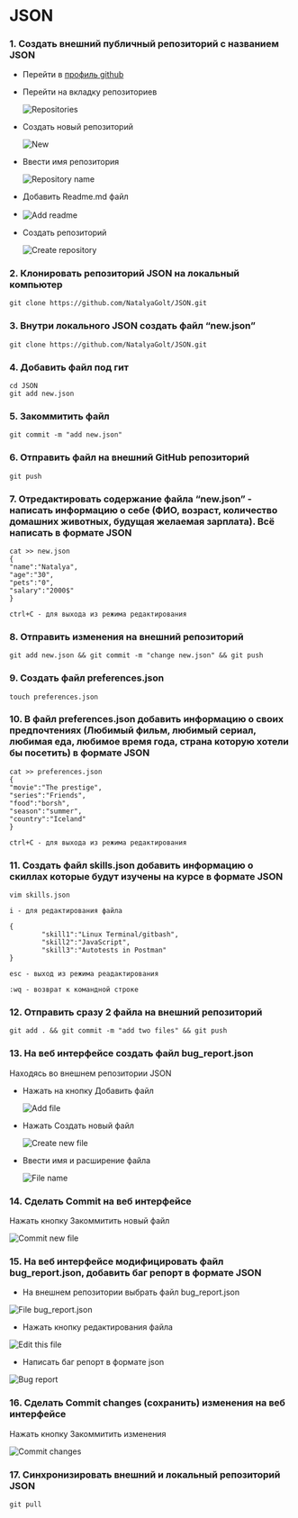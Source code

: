 # JSON
### 1. Создать внешний публичный репозиторий c названием JSON
- Перейти в [профиль github](https://github.com/NatalyaGolt, "NatalyaGolt github profile")
  
- Перейти на вкладку репозиториев
  
  <img src="Repositories.png" alt="Repositories" align=center>
  
- Создать новый репозиторий
  
  <img src="New.png" alt="New" align=center>
  
- Ввести имя репозитория
  
  <img src="Repository name.png" alt="Repository name" align=center>
  
- Добавить Readme.md файл
- 
  <img src="Add readme.png" alt="Add readme" align=center>
- Создать репозиторий
  
    <img src="Create repository.png" alt="Create repository" align=center>
### 2. Клонировать репозиторий JSON на локальный компьютер
    git clone https://github.com/NatalyaGolt/JSON.git
### 3. Внутри локального JSON создать файл “new.json”
    git clone https://github.com/NatalyaGolt/JSON.git
### 4. Добавить файл под гит
    cd JSON
    git add new.json
### 5. Закоммитить файл
    git commit -m "add new.json"
### 6. Отправить файл на внешний GitHub репозиторий
    git push
### 7. Отредактировать содержание файла “new.json” - написать информацию о себе (ФИО, возраст, количество домашних животных, будущая желаемая зарплата). Всё написать в формате JSON
    cat >> new.json
    {
    "name":"Natalya",
    "age":"30",
    "pets":"0",
    "salary":"2000$"
    }

    ctrl+C - для выхода из режима редактирования

### 8. Отправить изменения на внешний репозиторий
    git add new.json && git commit -m "change new.json" && git push   
### 9. Создать файл preferences.json
    touch preferences.json
### 10. В файл preferences.json добавить информацию о своих предпочтениях (Любимый фильм, любимый сериал, любимая еда, любимое время года, страна которую хотели бы посетить) в формате JSON
    cat >> preferences.json
    {
    "movie":"The prestige",
    "series":"Friends",
    "food":"borsh",
    "season":"summer",
    "country":"Iceland"
    }

    ctrl+C - для выхода из режима редактирования
### 11. Создать файл skills.json добавить информацию о скиллах которые будут изучены на курсе в формате JSON
    vim skills.json

    i - для редактирования файла

    {
            "skill1":"Linux Terminal/gitbash",
            "skill2":"JavaScript",
            "skill3":"Autotests in Postman"
    }

    esc - выход из режима реадактирования

    :wq - возврат к командной строке
### 12. Отправить сразу 2 файла на внешний репозиторий
    git add . && git commit -m "add two files" && git push
### 13. На веб интерфейсе создать файл bug_report.json
Находясь во внешнем репозитории JSON
- Нажать на кнопку Добавить файл
  
  <img src="Add file.png" alt="Add file" align=center>
- Нажать Создать новый файл
  
  <img src="Create new file.png" alt="Create new file" align=center>
- Ввести имя и расширение файла
  
  <img src="File name.png" alt="File name" align=center>
### 14. Сделать Commit на веб интерфейсе
Нажать кнопку Закоммитить новый файл

<img src="Commit new file.png" alt="Commit new file" align=center>

### 15. На веб интерфейсе модифицировать файл bug_report.json, добавить баг репорт в формате JSON
- На внешнем репозитории выбрать файл bug_report.json 
  
<img src="File bug_report.json.png" alt="File bug_report.json" align=center>

- Нажать кнопку редактирования файла

<img src="Edit this file.png" alt="Edit this file" align=center>

- Написать баг репорт в формате json

<img src="Bug report.png" alt="Bug report" align=center>

### 16.  Сделать Commit changes (сохранить) изменения на веб интерфейсе
Нажать кнопку Закоммитить изменения

<img src="Commit changes.png" alt="Commit changes" align=center>

### 17. Синхронизировать внешний и локальный репозиторий JSON
    git pull